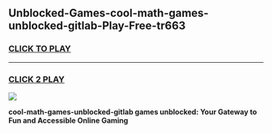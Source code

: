 
## Unblocked-Games-cool-math-games-unblocked-gitlab-Play-Free-tr663
<h3>
<a href="https://premium76.site?title=cool-math-games-unblocked-gitlab&ref=23A">CLICK TO PLAY</a></h3>
<hr>

<h3>
<a href="https://premium76.site?title=cool-math-games-unblocked-gitlab&ref=23A">CLICK 2 PLAY</a>
  
</h3>

<a href="https://premium76.site?title=cool-math-games-unblocked-gitlab&ref=23A"><img src="https://clearcache.store/games.png"></a>


**cool-math-games-unblocked-gitlab games unblocked: Your Gateway to Fun and Accessible Online Gaming**
